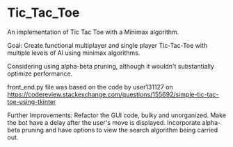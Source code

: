 # Tic_Tac_Toe
An implementation of Tic Tac Toe with a Minimax algorithm.

Goal: Create functional multiplayer and single player Tic-Tac-Toe with multiple levels of AI using minimax algorithms. 

Considering using alpha-beta pruning, although it wouldn't substantially optimize performance.  

front_end.py file was based on the code by user131127 on https://codereview.stackexchange.com/questions/155692/simple-tic-tac-toe-using-tkinter

Further Improvements: Refactor the GUI code, bulky and unorganized. Make the bot 
have a delay after the user's move is displayed. Incorporate alpha-beta pruning
and have options to view the search algorithm being carried out. 